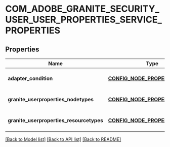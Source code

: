 # COM_ADOBE_GRANITE_SECURITY_USER_USER_PROPERTIES_SERVICE_PROPERTIES

## Properties
Name | Type | Description | Notes
------------ | ------------- | ------------- | -------------
**adapter_condition** | [**CONFIG_NODE_PROPERTY_STRING**](configNodePropertyString.md) |  | [optional] [default to null]
**granite_userproperties_nodetypes** | [**CONFIG_NODE_PROPERTY_ARRAY**](configNodePropertyArray.md) |  | [optional] [default to null]
**granite_userproperties_resourcetypes** | [**CONFIG_NODE_PROPERTY_ARRAY**](configNodePropertyArray.md) |  | [optional] [default to null]

[[Back to Model list]](../README.md#documentation-for-models) [[Back to API list]](../README.md#documentation-for-api-endpoints) [[Back to README]](../README.md)


